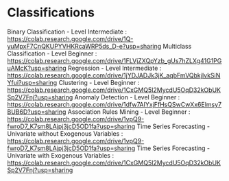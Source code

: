 # Classifications
Binary Classification - Level Intermediate  : https://colab.research.google.com/drive/1Q-yuMpxF7CnQKUPYVHKRcaWRP5ds_D-e?usp=sharing
Multiclass Classification - Level Beginner : https://colab.research.google.com/drive/1FLVjZXQpYzb_gUs7hZLXg41G1PGuAMcK?usp=sharing
Regression - Level Intermediate  : https://colab.research.google.com/drive/1jYDJADJk3jK_aqbFmVQbkjIvkSiNYfui?usp=sharing
Clustering - Level Beginner : https://colab.research.google.com/drive/1CxGMQ5I2MycdU5OqD32kObUKSp2V7Fnj?usp=sharing
Anomaly Detection - Level Beginner : https://colab.research.google.com/drive/1dfw7AIYxjFfHsQSwCwXx6Elmsy7BUB6D?usp=sharing
Association Rules Mining - Level Beginner : https://colab.research.google.com/drive/1vpQ9-fwroD7_K7sm8LAjpj3jcD5OD1fa?usp=sharing
Time Series Forecasting - Univariate without Exogenous Variables : https://colab.research.google.com/drive/1vpQ9-fwroD7_K7sm8LAjpj3jcD5OD1fa?usp=sharing
Time Series Forecasting - Univariate with Exogenous Variables : https://colab.research.google.com/drive/1CxGMQ5I2MycdU5OqD32kObUKSp2V7Fnj?usp=sharing
